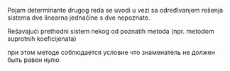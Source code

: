 Pojam determinante drugog reda se uvodi u vezi sa određivanjem rešenja sistema dve linearna jednačine s dve nepoznate.

Rešavajući prethodni sistem nekog od poznatih metoda (npr. metodom suprotnih koeficijenata)

при этом методе соблюдается условие что знаменатель не должен быть равен нулю